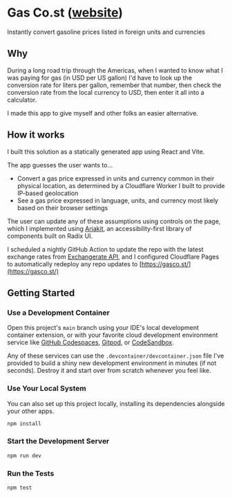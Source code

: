 # Gas Co.st ([website](https://www.gasco.st/))

Instantly convert gasoline prices listed in foreign units and currencies

## Why

During a long road trip through the Americas, when I wanted to know what I was paying for gas (in USD per US gallon) I'd have to look up the conversion rate for liters per gallon, remember that number, then check the conversion rate from the local currency to USD, then enter it all into a calculator.

I made this app to give myself and other folks an easier alternative.

## How it works

I built this solution as a statically generated app using React and Vite.

The app guesses the user wants to...

- Convert a gas price expressed in units and currency common in their physical location, as determined by a Cloudflare Worker I built to provide IP-based geolocation
- See a gas price expressed in language, units, and currency most likely based on their browser settings

The user can update any of these assumptions using controls on the page, which I implemented using [Ariakit](https://www.ariakit.org/), an accessibility-first library of components built on Radix UI.

I scheduled a nightly GitHub Action to update the repo with the latest exchange rates from [Exchangerate API](https://exchangeratesapi.io/), and I configured Cloudflare Pages to automatically redeploy any repo updates to [https://gasco.st/](https://gasco.st/)

## Getting Started

### Use a Development Container

Open this project's `main` branch using your IDE's local development container extension, or with your favorite cloud development environment service like [GitHub Codespaces](https://docs.github.com/en/codespaces/overview), [Gitpod](https://gitpod.io/), or [CodeSandbox](https://codesandbox.io/).

Any of these services can use the `.devcontainer/devcontainer.json` file I've provided to build a shiny new development environment in minutes (if not seconds). Destroy it and start over from scratch whenever you feel like.

### Use Your Local System

You can also set up this project locally, installing its dependencies alongside your other apps.

```bash
npm install
```

### Start the Development Server

```bash
npm run dev
```

### Run the Tests

```bash
npm test
```
